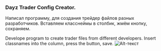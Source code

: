 ### Dayz Trader Config Creator.

Написал программу, для создания трейдер файлов разных разработчиков.
Вставляем класснеймы в столбик, жмём кнопку, сохраняем. 

Develope program to create trader files from different developers.
Insert classnames into the column, press the button, save.
![Alt-текст](https://cdn.discordapp.com/attachments/1036248136202600478/1123559706057769000/image.png)

